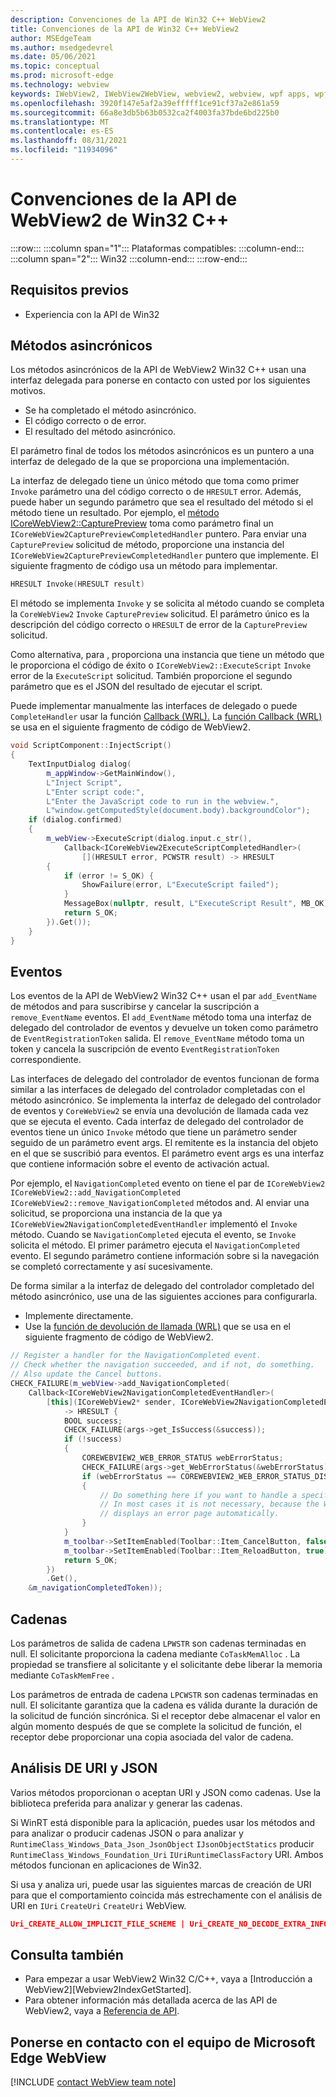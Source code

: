```yaml
---
description: Convenciones de la API de Win32 C++ WebView2
title: Convenciones de la API de Win32 C++ WebView2
author: MSEdgeTeam
ms.author: msedgedevrel
ms.date: 05/06/2021
ms.topic: conceptual
ms.prod: microsoft-edge
ms.technology: webview
keywords: IWebView2, IWebView2WebView, webview2, webview, wpf apps, wpf, edge, ICoreWebView2, ICoreWebView2Host, controlador de explorador, edge html
ms.openlocfilehash: 3920f147e5af2a39efffff1ce91cf37a2e861a59
ms.sourcegitcommit: 66a8e3db5b63b0532ca2f4003fa37bde6bd225b0
ms.translationtype: MT
ms.contentlocale: es-ES
ms.lasthandoff: 08/31/2021
ms.locfileid: "11934096"
---
```

# <a name="win32-c-webview2-api-conventions"></a>Convenciones de la API de WebView2 de Win32 C++  

:::row:::
   :::column span="1":::
      Plataformas compatibles:
   :::column-end:::
   :::column span="2":::
      Win32
   :::column-end:::
:::row-end:::  

## <a name="prerequisites"></a>Requisitos previos  

*   Experiencia con la API de Win32  

## <a name="async-methods"></a>Métodos asincrónicos  

Los métodos asincrónicos de la API de WebView2 Win32 C++ usan una interfaz delegada para ponerse en contacto con usted por los siguientes motivos.  

*   Se ha completado el método asincrónico.  
*   El código correcto o de error.  
*   El resultado del método asincrónico.  

El parámetro final de todos los métodos asincrónicos es un puntero a una interfaz de delegado de la que se proporciona una implementación.  

La interfaz de delegado tiene un único método que toma como primer `Invoke` parámetro una del código correcto o de `HRESULT` error.  Además, puede haber un segundo parámetro que sea el resultado del método si el método tiene un resultado.  Por ejemplo, el [método ICoreWebView2::CapturePreview][Webview2ReferenceWin32Icorewebview2CapturePreview] toma como parámetro final un `ICoreWebView2CapturePreviewCompletedHandler` puntero.  Para enviar una `CapturePreview` solicitud de método, proporcione una instancia del `ICoreWebView2CapturePreviewCompletedHandler` puntero que implemente.  El siguiente fragmento de código usa un método para implementar.  

```cpp
HRESULT Invoke(HRESULT result)
```  

El método se implementa `Invoke` y se solicita al método cuando se completa la `CoreWebView2` `Invoke` `CapturePreview` solicitud.  El parámetro único es la descripción del código correcto o `HRESULT` de error de la `CapturePreview` solicitud.  

Como alternativa, para , proporciona una instancia que tiene un método que le proporciona el código de éxito o `ICoreWebView2::ExecuteScript` `Invoke` error de la `ExecuteScript` solicitud.  También proporcione el segundo parámetro que es el JSON del resultado de ejecutar el script.  

Puede implementar manualmente las interfaces de delegado o puede `CompleteHandler` usar la función [Callback (WRL).][CppCxWrlCallbackFunction]  La [función Callback (WRL)][CppCxWrlCallbackFunction] se usa en el siguiente fragmento de código de WebView2.  

```cpp
void ScriptComponent::InjectScript()
{
    TextInputDialog dialog(
        m_appWindow->GetMainWindow(),
        L"Inject Script",
        L"Enter script code:",
        L"Enter the JavaScript code to run in the webview.",
        L"window.getComputedStyle(document.body).backgroundColor");
    if (dialog.confirmed)
    {
        m_webView->ExecuteScript(dialog.input.c_str(),
            Callback<ICoreWebView2ExecuteScriptCompletedHandler>(
                [](HRESULT error, PCWSTR result) -> HRESULT
        {
            if (error != S_OK) {
                ShowFailure(error, L"ExecuteScript failed");
            }
            MessageBox(nullptr, result, L"ExecuteScript Result", MB_OK);
            return S_OK;
        }).Get());
    }
}
```  

## <a name="events"></a>Eventos  

Los eventos de la API de WebView2 Win32 C++ usan el par `add_EventName` de métodos and para suscribirse y cancelar la suscripción a `remove_EventName` eventos.  El `add_EventName` método toma una interfaz de delegado del controlador de eventos y devuelve un token como parámetro de `EventRegistrationToken` salida.  El `remove_EventName` método toma un token y cancela la suscripción de evento `EventRegistrationToken` correspondiente.  

Las interfaces de delegado del controlador de eventos funcionan de forma similar a las interfaces de delegado del controlador completadas con el método asincrónico.  Se implementa la interfaz de delegado del controlador de eventos y `CoreWebView2` se envía una devolución de llamada cada vez que se ejecuta el evento.  Cada interfaz de delegado del controlador de eventos tiene un único `Invoke` método que tiene un parámetro sender seguido de un parámetro event args.  El remitente es la instancia del objeto en el que se suscribió para eventos.  El parámetro event args es una interfaz que contiene información sobre el evento de activación actual.  

Por ejemplo, el `NavigationCompleted` evento on tiene el par de `ICoreWebView2` `ICoreWebView2::add_NavigationCompleted` `ICoreWebView2::remove_NavigationCompleted` métodos and.  Al enviar una solicitud, se proporciona una instancia de la que ya `ICoreWebView2NavigationCompletedEventHandler` implementó el `Invoke` método.  Cuando se `NavigationCompleted` ejecuta el evento, se `Invoke` solicita el método.  El primer parámetro ejecuta el `NavigationCompleted` evento.  El segundo parámetro contiene información sobre si la navegación se completó correctamente y así sucesivamente.  

De forma similar a la interfaz de delegado del controlador completado del método asincrónico, use una de las siguientes acciones para configurarla.  

*   Implemente directamente.  
*   Use la [función de devolución de llamada (WRL)][CppCxWrlCallbackFunction] que se usa en el siguiente fragmento de código de WebView2.  

<!-- todo:  what is async method completed handler delegate interface?  Is there a shorter name for it?  -->  

```cpp
// Register a handler for the NavigationCompleted event.
// Check whether the navigation succeeded, and if not, do something.
// Also update the Cancel buttons.
CHECK_FAILURE(m_webView->add_NavigationCompleted(
    Callback<ICoreWebView2NavigationCompletedEventHandler>(
        [this](ICoreWebView2* sender, ICoreWebView2NavigationCompletedEventArgs* args)
            -> HRESULT {
            BOOL success;
            CHECK_FAILURE(args->get_IsSuccess(&success));
            if (!success)
            {
                COREWEBVIEW2_WEB_ERROR_STATUS webErrorStatus;
                CHECK_FAILURE(args->get_WebErrorStatus(&webErrorStatus));
                if (webErrorStatus == COREWEBVIEW2_WEB_ERROR_STATUS_DISCONNECTED)
                {
                    // Do something here if you want to handle a specific error case.
                    // In most cases it is not necessary, because the WebView
                    // displays an error page automatically.
                }
            }
            m_toolbar->SetItemEnabled(Toolbar::Item_CancelButton, false);
            m_toolbar->SetItemEnabled(Toolbar::Item_ReloadButton, true);
            return S_OK;
        })
        .Get(),
    &m_navigationCompletedToken));
```  

## <a name="strings"></a>Cadenas  

Los parámetros de salida de cadena `LPWSTR` son cadenas terminadas en null.  El solicitante proporciona la cadena mediante `CoTaskMemAlloc` .  La propiedad se transfiere al solicitante y el solicitante debe liberar la memoria mediante `CoTaskMemFree` .  

Los parámetros de entrada de cadena `LPCWSTR` son cadenas terminadas en null.  El solicitante garantiza que la cadena es válida durante la duración de la solicitud de función sincrónica.  Si el receptor debe almacenar el valor en algún momento después de que se complete la solicitud de función, el receptor debe proporcionar una copia asociada del valor de cadena.  

## <a name="uri-and-json-parsing"></a>Análisis DE URI y JSON  

Varios métodos proporcionan o aceptan URI y JSON como cadenas.  Use la biblioteca preferida para analizar y generar las cadenas.  

Si WinRT está disponible para la aplicación, puedes usar los métodos and para analizar o producir cadenas JSON o para analizar y `RuntimeClass_Windows_Data_Json_JsonObject` `IJsonObjectStatics` producir `RuntimeClass_Windows_Foundation_Uri` `IUriRuntimeClassFactory` URI.  Ambos métodos funcionan en aplicaciones de Win32.  

Si usa y analiza uri, puede usar las siguientes marcas de creación de URI para que el comportamiento coincida más estrechamente con el análisis de URI en `IUri` `CreateUri` `CreateUri` WebView.  

```json
Uri_CREATE_ALLOW_IMPLICIT_FILE_SCHEME | Uri_CREATE_NO_DECODE_EXTRA_INFO
```  

## <a name="see-also"></a>Consulta también  

*   Para empezar a usar WebView2 Win32 C/C++, vaya a [Introducción a WebView2][Webview2IndexGetStarted].  
*   Para obtener información más detallada acerca de las API de WebView2, vaya a [Referencia de API][DotnetApiMicrosoftWebWebview2WpfWebview2].  

## <a name="getting-in-touch-with-the-microsoft-edge-webview-team"></a>Ponerse en contacto con el equipo de Microsoft Edge WebView  

[!INCLUDE [contact WebView team note](../includes/contact-webview-team-note.md)]  

<!-- links -->  
[Webview2ReferenceWin32Icorewebview2CapturePreview]: /microsoft-edge/webview2/reference/win32/icorewebview2#capturepreview "CapturePreview: interfaz ICoreWebView2 | Microsoft Docs"  
[CppCxWrlCallbackFunction]: /cpp/cppcx/wrl/callback-function-wrl "Función de devolución de llamada (WRL) | Microsoft Docs"  
[DotnetApiMicrosoftWebWebview2WpfWebview2]: /dotnet/api/microsoft.web.webview2.wpf.webview2 "Clase WebView2 | Microsoft Docs"  
